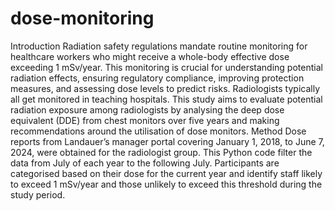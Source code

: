 # dose-monitoring
Introduction
Radiation safety regulations mandate routine monitoring for healthcare workers who might receive a whole-body effective dose exceeding 1 mSv/year. This monitoring is crucial for understanding potential radiation effects, ensuring regulatory compliance, improving protection measures, and assessing dose levels to predict risks. Radiologists typically all get monitored in teaching hospitals. This study aims to evaluate potential radiation exposure among radiologists by analysing the deep dose equivalent (DDE) from chest monitors over five years and making recommendations around the utilisation of dose monitors.
Method
Dose reports from Landauer’s manager portal covering January 1, 2018, to June 7, 2024, were obtained for the radiologist group. 
This Python code filter the data from July of each year to the following July. Participants are categorised based on their dose for the current year and identify staff likely to exceed 1 mSv/year and those unlikely to exceed this threshold during the study period.
